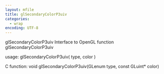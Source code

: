 ```yaml
---
layout: mfile
title: glSecondaryColorP3uiv
categories:
  - wrap
encoding: UTF-8
---
```


glSecondaryColorP3uiv  Interface to OpenGL function glSecondaryColorP3uiv

usage:  glSecondaryColorP3uiv( type, color )

C function:  void glSecondaryColorP3uiv(GLenum type, const GLuint\* color)